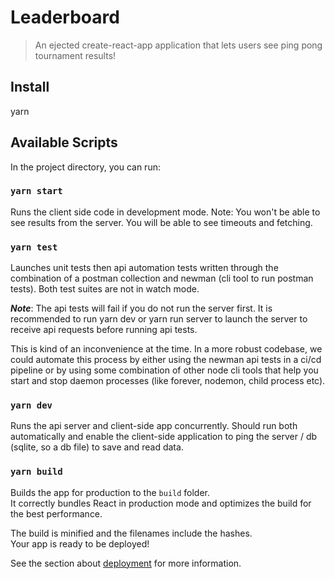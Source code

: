 # Leaderboard
> An ejected create-react-app application that lets users see ping pong tournament results!


## Install

yarn

## Available Scripts

In the project directory, you can run:

### `yarn start`

Runs the client side code in development mode.  Note: You won't be able to see results from the server.  You will be able to see timeouts and fetching.

### `yarn test`

Launches unit tests then api automation tests written through the combination of a postman collection and newman (cli tool to run postman tests).  Both test suites are not in watch mode.

***Note***: The api tests will fail if you do not run the server first.  It is recommended to run yarn dev or yarn run server to launch the server to receive api requests before running api tests.

This is kind of an inconvenience at the time.  In a more robust codebase, we could automate this process by either using the newman api tests in a ci/cd pipeline or by using some combination of other node cli tools that help you start and stop daemon processes (like forever, nodemon, child process etc).

### `yarn dev`

Runs the api server and client-side app concurrently.  Should run both automatically and enable the client-side application to ping the server / db (sqlite, so a db file) to save and read data.


### `yarn build`

Builds the app for production to the `build` folder.\
It correctly bundles React in production mode and optimizes the build for the best performance.

The build is minified and the filenames include the hashes.\
Your app is ready to be deployed!

See the section about [deployment](https://facebook.github.io/create-react-app/docs/deployment) for more information.

